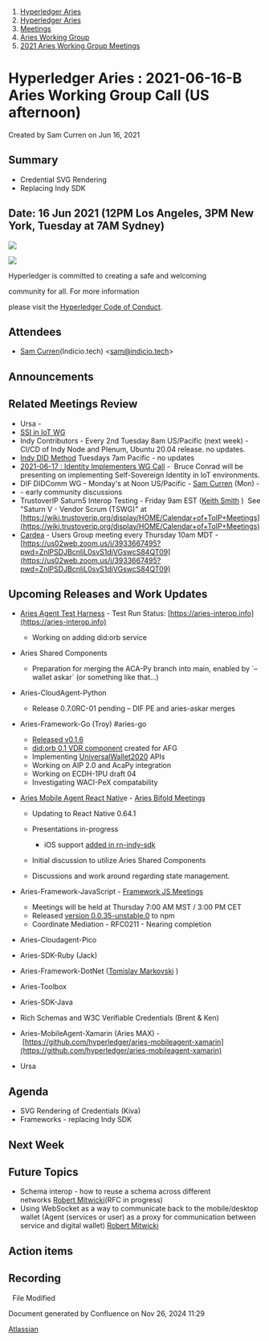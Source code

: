 1. [Hyperledger Aries](index.html)
2. [Hyperledger Aries](Hyperledger-Aries_18481154.html)
3. [Meetings](Meetings_18481222.html)
4. [Aries Working Group](Aries-Working-Group_18481228.html)
5. [2021 Aries Working Group Meetings](2021-Aries-Working-Group-Meetings_18514540.html)

# Hyperledger Aries : 2021-06-16-B Aries Working Group Call (US afternoon)

Created by Sam Curren on Jun 16, 2021

## Summary

- Credential SVG Rendering
- Replacing Indy SDK

## Date: 16 Jun 2021 (12PM Los Angeles, 3PM New York, Tuesday at 7AM Sydney)

![](https://wiki.hyperledger.org/download/attachments/29034696/Antitrustnotice.png?version=1&modificationDate=1581695654000&api=v2)

![](https://wiki.hyperledger.org/download/attachments/2392771/welcome.png?version=2&modificationDate=1572450107000&api=v2)

Hyperledger is committed to creating a safe and welcoming

community for all. For more information

please visit the [Hyperledger Code of Conduct](https://lf-hyperledger.atlassian.net/wiki/display/HYP/Hyperledger+Code+of+Conduct).

## Attendees

- [Sam Curren](https://lf-hyperledger.atlassian.net/wiki/people/557058:1ed5fd92-7e42-4cab-87b1-688e48bc02c2?ref=confluence)(Indicio.tech) &lt;sam@indicio.tech&gt;

## Announcements

## Related Meetings Review

- Ursa -
- [SSI in IoT WG](https://docs.google.com/document/d/1ppBM2m7MOm8zSJ3SbooAgnLa7CpvUDXbKRWs0LQ3MBI)
- Indy Contributors - Every 2nd Tuesday 8am US/Pacific (next week) - CI/CD of Indy Node and Plenum, Ubuntu 20.04 release. no updates.
- [Indy DID Method](https://lf-hyperledger.atlassian.net/wiki/display/indy/2020-11-03+Indy+DID+Method+Specification+Call) Tuesdays 7am Pacific - no updates
- [2021-06-17 : Identity Implementers WG Call](https://lf-hyperledger.atlassian.net/wiki/spaces/IWG/pages/18252043/2021-06-17+Identity+Implementers+WG+Call) -  Bruce Conrad will be presenting on implementing Self-Sovereign Identity in IoT environments.
- DIF DIDComm WG - Monday's at Noon US/Pacific - [Sam Curren](https://lf-hyperledger.atlassian.net/wiki/people/557058:1ed5fd92-7e42-4cab-87b1-688e48bc02c2?ref=confluence) (Mon) -
- \- early community discussions
- TrustoverIP Saturn5 Interop Testing - Friday 9am EST ([Keith Smith](https://lf-hyperledger.atlassian.net/wiki/people/712020:cc600316-1f4b-43a4-b4ea-d4d2ec7a464b?ref=confluence) )  See "Saturn V - Vendor Scrum (TSWG)" at [https://wiki.trustoverip.org/display/HOME/Calendar+of+ToIP+Meetings](https://wiki.trustoverip.org/display/HOME/Calendar+of+ToIP+Meetings)
- [Cardea](https://github.com/thecardeaproject/cardea) - Users Group meeting every Thursday 10am MDT - [https://us02web.zoom.us/j/3933667495?pwd=ZnlPSDJBcnljL0svS1djVGswcS84QT09](https://us02web.zoom.us/j/3933667495?pwd=ZnlPSDJBcnljL0svS1djVGswcS84QT09)

## Upcoming Releases and Work Updates

- [Aries Agent Test Harness](https://github.com/hyperledger/aries-agent-test-harness) - Test Run Status: [https://aries-interop.info](https://aries-interop.info)
  
  - Working on adding did:orb service
- Aries Shared Components
  
  - Preparation for merging the ACA-Py branch into main, enabled by \`–wallet askar\` (or something like that...)
- Aries-CloudAgent-Python
  
  - Release 0.7.0RC-01 pending – DIF PE and aries-askar merges
- Aries-Framework-Go (Troy) #aries-go
  
  - [Released v0.1.6](https://github.com/hyperledger/aries-framework-go/releases/tag/v0.1.6)
  - [did:orb 0.1 VDR component](https://github.com/hyperledger/aries-framework-go-ext/tree/main/component/vdr/orb) created for AFG
  - Implementing [UniversalWallet2020](https://w3c-ccg.github.io/universal-wallet-interop-spec/) APIs
  - Working on AIP 2.0 and AcaPy integration
  - Working on ECDH-1PU draft 04
  - Investigating WACI-PeX compatability
- [Aries Mobile Agent React Nativ](https://github.com/hyperledger/aries-mobile-agent-react-native)e - [Aries Bifold Meetings](https://lf-hyperledger.atlassian.net/wiki/display/ARIES/Aries+Bifold+User+Group+Meetings)
  
  - Updating to React Native 0.64.1
  - Presentations in-progress
    
    - iOS support [added in rn-indy-sdk](https://github.com/AbsaOSS/rn-indy-sdk/pull/52)
  - Initial discussion to utilize Aries Shared Components
  - Discussions and work around regarding state management.
- Aries-Framework-JavaScript - [Framework JS Meetings](Framework-JS-Meetings_18482467.html)
  
  - Meetings will be held at Thursday 7:00 AM MST / 3:00 PM CET
  - Released [v](https://www.npmjs.com/package/aries-framework)[ersion 0.0.35-unstable.0](https://www.npmjs.com/package/aries-framework) to npm
  - Coordinate Mediation - RFC0211 - Nearing completion
- Aries-Cloudagent-Pico
- Aries-SDK-Ruby (Jack)
- Aries-Framework-DotNet ([Tomislav Markovski](https://lf-hyperledger.atlassian.net/wiki/people/557058:ee5efbab-32e0-460e-ad0f-e16694c7707c?ref=confluence) )
- Aries-Toolbox
- Aries-SDK-Java
- Rich Schemas and W3C Verifiable Credentials (Brent &amp; Ken)
- Aries-MobileAgent-Xamarin (Aries MAX) - [https://github.com/hyperledger/aries-mobileagent-xamarin](https://github.com/hyperledger/aries-mobileagent-xamarin)
- Ursa

## Agenda

- SVG Rendering of Credentials (Kiva)
- Frameworks - replacing Indy SDK

## Next Week

## Future Topics

- Schema interop - how to reuse a schema across different networks [Robert Mitwicki](https://lf-hyperledger.atlassian.net/wiki/people/712020:9176fc40-350e-4342-b616-01da76989d8d?ref=confluence)(RFC in progress)
- Using WebSocket as a way to communicate back to the mobile/desktop wallet (Agent (services or user) as a proxy for communication between service and digital wallet) [Robert Mitwicki](https://lf-hyperledger.atlassian.net/wiki/people/712020:9176fc40-350e-4342-b616-01da76989d8d?ref=confluence)

## Action items

## Recording

  File Modified

Document generated by Confluence on Nov 26, 2024 11:29

[Atlassian](http://www.atlassian.com/)
